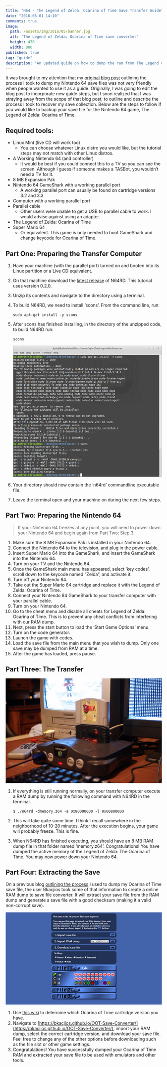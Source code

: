 ```yaml
---
title: "N64 - The Legend of Zelda: Ocarina of Time Save Transfer Guide"
date: "2016-05-01 14:10"
comments: true
image:
  path: /assets/img/2016/05/banner.jpg
  alt: 'The Legend of Zelda: Ocarina of Time save converter'
  height: 470
  width: 800
published: true
tag: "guide"
description: "An updated guide on how to dump the ram from The Legend of Zelda: Ocarina of Time on the Nintendo 64 and create an emulator friendly (.sra) save file."
---
```


It was brought to my attention that my [original blog post](/blog/2015/04/transferring-n64-saves/) outlining the process I took to dump my Nintendo 64 save files was not very friendly when people wanted to use it as a guide. Originally, I was going to edit the blog post to incorporate new guide steps, but I soon realized that I was straying away from the scope of that blog post; to outline and describe the process I took to recover my save collection. Below are the steps to follow if you would like to backup your save file for the Nintendo 64 game, The Legend of Zelda: Ocarina of Time.

## Required tools:

-  Linux Mint (live CD will work too)
   - You can choose whatever Linux distro you would like, but the tutorial steps may not match with other Linux distros.
- A Working Nintendo 64 (and controller)
   - It would be best if you could connect this to a TV so you can see the screen. Although I guess if someone makes a TASBot, you wouldn’t need a TV for it.
- 8 MB Expansion Pak
- Nintendo 64 GameShark with a working parallel port
   - A working parallel port can usually be found on cartridge versions 3.2 and 3.3
- Computer with a working parallel port
- Parallel cable
   - Other users were unable to get a USB to parallel cable to work. I would advise against using an adapter.
- The Legend of Zelda: Ocarina of Time
- Super Mario 64
   - Or equivalent. This game is only needed to boot GameShark and change keycode for Ocarina of Time.

## Part One: Preparing the Transfer Computer

1. Have your machine (with the parallel port) turned on and booted into its Linux partition or a Live CD equivalent.
2. On that machine download the [latest release](https://github.com/parasyte/n64rd/releases) of N64RD. This tutorial uses version 0.2.0.
3. Unzip its contents and navigate to the directory using a terminal.
4. To build N64RD, we need to install ‘scons’. From the command line, run:

    ```
    sudo apt-get install -y scons
    ```

5. After scons has finished installing, in the directory of the unzipped code, to build N64RD run:

    ```
    scons
    ```

    ![Terminal Output](/assets/img/2016/05/term.jpg)

6. Your directory should now contain the ‘n64rd’ commandline executable file.
7. Leave the terminal open and your machine on during the next few steps.

## Part Two: Preparing the Nintendo 64

>If your Nintendo 64 freezes at any point, you will need to power down your Nintendo 64 and begin again from Part Two: Step 3.

1. Make sure the 8 MB Expansion Pak is installed in your Nintendo 64.
2. Connect the Nintendo 64 to the television, and plug in the power cable.
3. Insert Super Mario 64 into the GameShark, and insert the GameShark into the Nintendo 64.
4. Turn on your TV and the Nintendo 64.
5. Once the GameShark main menu has appeared, select ‘key codes’, scroll down to the keycode named “Zelda”, and activate it.
6. Turn off your Nintendo 64.
7. Take out the Super Mario 64 cartridge and replace it with the Legend of Zelda: Ocarina of Time.
8. Connect your Nintendo 64 GameShark to your transfer computer with your parallel cable.
9. Turn on your Nintendo 64.
10. Go to the cheat menu and disable all cheats for Legend of Zelda: Ocarina of Time. This is to prevent any cheat conflicts from interfering with our RAM dump.
11. Next, press the start button to load the ‘Start Game Options’ menu.
12. Turn on the code generator.
13. Launch the game with codes.
14. Load the save file from the main menu that you wish to dump. Only one save may be dumped from RAM at a time.
15. After the game has loaded, press pause.

## Part Three: The Transfer

![N64 Transfer Setup](/assets/img/2016/05/setup.jpg)

1. If everything is still running normally, on your transfer computer execute a RAM dump by running the following command with N64RD in the terminal.

    ```
    $ ./n64rd -dmemory.z64 -a 0x80000000 -l 0x00800000
    ```

2. This will take quite some time. I think I recall somewhere in the neighborhood of 10-20 minutes. After the execution begins, your game will probably freeze. This is fine.
3. When N64RD has finished executing, you should have an 8 MB RAM dump file in that folder named ‘memory.z64’. Congratulations! You have dumped the active memory of the Legend of Zelda: The Ocarina of Time. You may now power down your Nintendo 64.

## Part Four: Extracting the Save

On a previous blog [outlining the process](/blog/2015/04/transferring-n64-saves/) I used to dump my Ocarina of Time save file, the user Bkacjios took some of that information to create a online RAM dump to save file converter. It will extract your save file from the RAM dump and generate a save file with a good checksum (making it a valid non-corrupt save).

![Ocarina of Time save converter](/assets/img/2016/05/banner.jpg)

1. Use [this wiki](http://zeldaspeedruns.com/oot/generalknowledge/version-differences) to determine which Ocarina of Time cartridge version you have.
2. Navigate to [https://bkacjios.github.io/OOT-Save-Converter/](https://bkacjios.github.io/OOT-Save-Converter/), import your RAM dump, select the correct cartridge version, and download your save file. Feel free to change any of the other options before downloading such as the file slot or other game settings.
3. Congratulations! You have successfully dumped your Ocarina of Time RAM and extracted your save file to be used with emulators and other tools.

